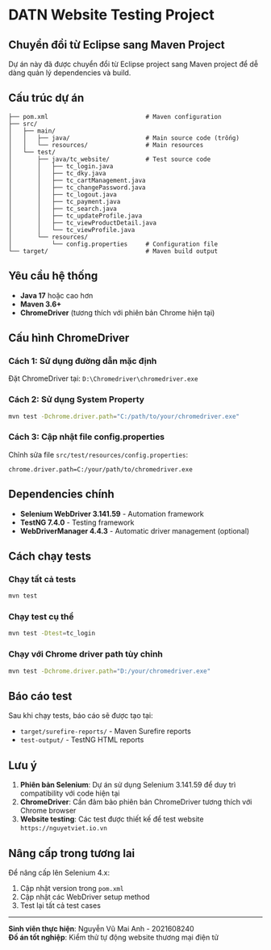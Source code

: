 # DATN Website Testing Project

## Chuyển đổi từ Eclipse sang Maven Project

Dự án này đã được chuyển đổi từ Eclipse project sang Maven project để dễ dàng quản lý dependencies và build.

## Cấu trúc dự án

```
├── pom.xml                           # Maven configuration
├── src/
│   ├── main/
│   │   ├── java/                     # Main source code (trống)
│   │   └── resources/                # Main resources
│   └── test/
│       ├── java/tc_website/          # Test source code
│       │   ├── tc_login.java
│       │   ├── tc_dky.java
│       │   ├── tc_cartManagement.java
│       │   ├── tc_changePassword.java
│       │   ├── tc_logout.java
│       │   ├── tc_payment.java
│       │   ├── tc_search.java
│       │   ├── tc_updateProfile.java
│       │   ├── tc_viewProductDetail.java
│       │   └── tc_viewProfile.java
│       └── resources/
│           └── config.properties     # Configuration file
└── target/                           # Maven build output
```

## Yêu cầu hệ thống

- **Java 17** hoặc cao hơn
- **Maven 3.6+**
- **ChromeDriver** (tương thích với phiên bản Chrome hiện tại)

## Cấu hình ChromeDriver

### Cách 1: Sử dụng đường dẫn mặc định
Đặt ChromeDriver tại: `D:\Chromedriver\chromedriver.exe`

### Cách 2: Sử dụng System Property
```bash
mvn test -Dchrome.driver.path="C:/path/to/your/chromedriver.exe"
```

### Cách 3: Cập nhật file config.properties
Chỉnh sửa file `src/test/resources/config.properties`:
```properties
chrome.driver.path=C:/your/path/to/chromedriver.exe
```

## Dependencies chính

- **Selenium WebDriver 3.141.59** - Automation framework
- **TestNG 7.4.0** - Testing framework
- **WebDriverManager 4.4.3** - Automatic driver management (optional)

## Cách chạy tests

### Chạy tất cả tests
```bash
mvn test
```

### Chạy test cụ thể
```bash
mvn test -Dtest=tc_login
```

### Chạy với Chrome driver path tùy chỉnh
```bash
mvn test -Dchrome.driver.path="D:/your/chromedriver.exe"
```

## Báo cáo test

Sau khi chạy tests, báo cáo sẽ được tạo tại:
- `target/surefire-reports/` - Maven Surefire reports
- `test-output/` - TestNG HTML reports

## Lưu ý

1. **Phiên bản Selenium**: Dự án sử dụng Selenium 3.141.59 để duy trì compatibility với code hiện tại
2. **ChromeDriver**: Cần đảm bảo phiên bản ChromeDriver tương thích với Chrome browser
3. **Website testing**: Các test được thiết kế để test website `https://nguyetviet.io.vn`

## Nâng cấp trong tương lai

Để nâng cấp lên Selenium 4.x:
1. Cập nhật version trong `pom.xml`
2. Cập nhật các WebDriver setup method
3. Test lại tất cả test cases

---

**Sinh viên thực hiện**: Nguyễn Vũ Mai Anh - 2021608240  
**Đồ án tốt nghiệp**: Kiểm thử tự động website thương mại điện tử